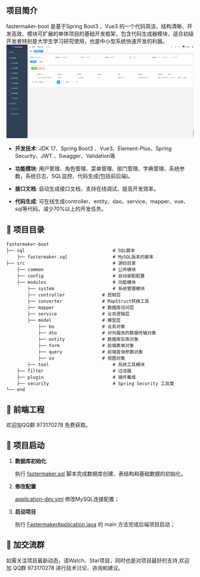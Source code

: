 ## 项目简介

fastermaker-boot 是基于Spring Boot3 、Vue3 的一个代码简洁、结构清晰、开发高效、模块可扩展的单体项目的基础开发框架，包含代码生成器模块，适合初级开发者特别是大学生学习研究使用，也是中小型系统快速开发的利器。
![输入图片说明](%E7%B3%BB%E7%BB%9F%E5%9B%BE.png)

- **开发技术**: JDK 17、Spring Boot3 、Vue3、Element-Plus、Spring Security、JWT 、Swagger、Validation等

- **功能模块**: 用户管理、角色管理、菜单管理、部门管理、字典管理、系统参数，系统日志、SQL监控、代码生成(包括前后端)。

- **接口文档**: 自动生成接口文档，支持在线调试，提高开发效率。

- **代码生成**: 可在线生成controller、entity、dao、service、mapper、vue、sql等代码，减少70%以上的开发任务。

## 📁 项目目录
```
fastermaker-boot
├── sql                                 # SQL脚本
    ├── fastermaker.sql                 # MySQL版本的脚本
├── src                                 # 源码目录
    ├── common                          # 公共模块
    ├── config                          # 自动装配配置
    ├── modules                         # 功能模块
        ├── system                      # 系统管理模块
	    ├── controller              # 控制层
	    ├── converter               # MapStruct转换工具
	    ├── mapper                  # 数据库访问层
	    ├── service                 # 业务逻辑层
	    ├── model                   # 模型层
	        ├── bo                  # 业务对象
	        ├── dto                 # 对外服务的数据传输对象
	        ├── entity              # 数据库实体对象
	        ├── form                # 前端表单对象
	        ├── query               # 前端查询参数对象
	        ├── vo                  # 视图对象
        ├── tool                        # 系统工具模块
    ├── filter                          # 过滤器
    ├── plugin                          # 插件集成
    ├── security                        # Spring Security 工具类     
└── end       
```
## 🌺 前端工程

欢迎加QQ群 973170278 免费获取。

## 🚀 项目启动

1. **数据库初始化**

    执行 [fastermaker.sql](sql/fastermaker.sql) 脚本完成数据库创建、表结构和基础数据的初始化。

2. **修改配置**

    [application-dev.yml](src/main/resources/application-dev.yml) 修改MySQL连接配置；

3. **启动项目**

    执行 [FastermakerApplication.java](src/main/java/com/fastermaker/modules/system/FastermakerApplication.java) 的 main 方法完成后端项目启动；


## 💖 加交流群

如需关注项目最新动态，请Watch、Star项目，同时也是对项目最好的支持,欢迎加 QQ群 973170278 进行技术讨论、咨询和建议。


